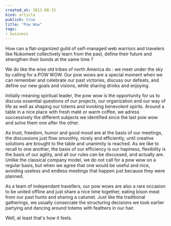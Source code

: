 ```yaml
---
created_at: 2012-08-15
kind: article
publish: true
title: "Pow Wow"
tags:
- business
---
```


How can a flat-organized guild of self-managed web warriors and travelers like Nukomeet collectively learn from the past, define their future and strengthen their bonds at the same time ?


We do like the wise old tribes of north America do : we meet under the sky by calling for a POW WOW.
Our pow wows are a special moment when we can remember and celebrate our past victories, discuss our defeats, and define our new goals and visions, while sharing drinks and enjoying.


Initially meaning spiritual leader, the pow wow is the opportunity for us to discuss essential questions of our projects, our organization and our way of life as well as shaping our totems and invoking benevolent spirits. Around a table in a nice place with fresh maté or warm coffee, we adress successively the different subjects we identified since the last pow wow and solve them one after the other.

As trust, freedom, humor and good mood are at the basis of our meetings, the discussions just flow smoothly, nicely and efficiently, until creative solutions are brought to the table and unanimity is reached. As we like to recall to one another, the basis of our efficiency is our hapiness,  flexibility is the basis of our agility, and all our rules can be discussed, and actually are.
Unlike the classical company model, we do not call for a pow wow on a regular basis, but when we agree that one would be useful and nice, avoiding useless and endless meetings that happen just because they were planned.


As a team of independant travellers, our pow wows are also a rare occasion to be united offline and just share a nice time together, eating bison meat from our past hunts and sharing a calumet. Just like the traditional gatherings, we usually consecrate the structuring decisions we took earlier partying and dancing around totems with feathers in our hair.

Well, at least that's how it feels.



